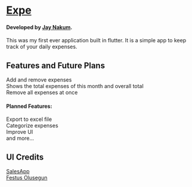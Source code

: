 # [Expe](https://github.com/JayNakum/Expe)
#### Developed by [Jay Nakum](https://github.com/JayNakum).

This was my first ever application built in flutter. It is a simple app to keep track of your daily expenses.  

## Features and Future Plans
  Add and remove expenses  
  Shows the total expenses of this month and overall total  
  Remove all expenses at once  
  
#### Planned Features:
  Export to excel file  
  Categorize expenses  
  Improve UI  
  and more...

## UI Credits
[SalesApp](https://github.com/JideGuru/SalesApp)  
[Festus Olusegun](https://github.com/JideGuru/)

